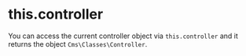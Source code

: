 # this.controller

You can access the current controller object via `this.controller` and it returns the object `Cms\Classes\Controller`.
